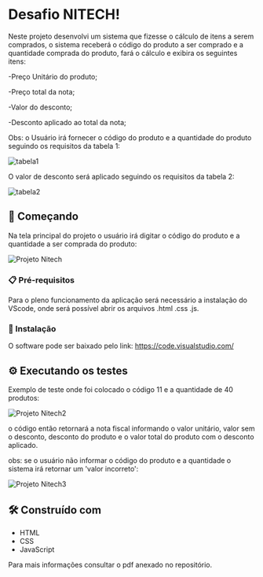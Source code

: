 # Desafio NITECH!

Neste projeto desenvolvi um sistema que fizesse o cálculo de itens a serem comprados, o sistema receberá o código do produto a ser comprado e a quantidade comprada do produto, fará o cálculo e exibira os seguintes itens:

-Preço Unitário do produto;

-Preço total da nota;

-Valor do desconto;

-Desconto aplicado ao total da nota;

Obs: o Usuário irá fornecer o código do produto e a quantidade do produto seguindo os requisitos da tabela 1:

![tabela1](https://user-images.githubusercontent.com/92325360/139162252-80894448-5f1a-4d17-9cb1-3e9ccb02cc89.JPG)

O valor de desconto será aplicado seguindo os requisitos da tabela 2:

![tabela2](https://user-images.githubusercontent.com/92325360/139162442-4bd534dc-d526-4c8f-b1a0-e7baa641e5fa.JPG)


## 🚀 Começando

Na tela principal do projeto o usuário irá digitar o código do produto e a quantidade a ser comprada do produto:

![Projeto Nitech](https://user-images.githubusercontent.com/92325360/139162771-ea75f37a-972a-447a-a4f0-1452a8d85019.JPG)

### 📋 Pré-requisitos

Para o pleno funcionamento da aplicação será necessário a instalação do VScode, onde será possível abrir os arquivos .html .css .js.

### 🔧 Instalação

O software pode ser baixado pelo link: https://code.visualstudio.com/

## ⚙️ Executando os testes

Exemplo de teste onde foi colocado o código 11 e a quantidade de 40 produtos:

![Projeto Nitech2](https://user-images.githubusercontent.com/92325360/139163269-cbd885e4-b019-4604-a07c-5140cbad0cbc.JPG)

o código então retornará a nota fiscal informando o valor unitário, valor sem o desconto, desconto do produto e o valor total do produto com o desconto aplicado.

obs: se o usuário não informar o código do produto e a quantidade o sistema irá retornar um 'valor incorreto':

![Projeto Nitech3](https://user-images.githubusercontent.com/92325360/139163857-06f37528-bf57-4a14-a527-e5154ca829fa.JPG)

## 🛠️ Construído com

* HTML
* CSS
* JavaScript

Para mais informações consultar o pdf anexado no repositório.  







